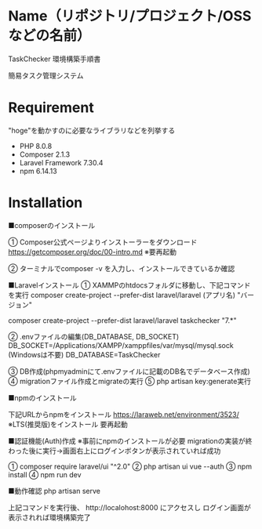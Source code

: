# Name（リポジトリ/プロジェクト/OSSなどの名前）
 
TaskChecker 環境構築手順書
 
簡易タスク管理システム 


# Requirement
 
"hoge"を動かすのに必要なライブラリなどを列挙する
 
* PHP 8.0.8
* Composer 2.1.3
* Laravel Framework 7.30.4
* npm 6.14.13
 

# Installation
 
■composerのインストール

① Composer公式ページよりインストーラーをダウンロード
 https://getcomposer.org/doc/00-intro.md
  ※要再起動

② ターミナルでcomposer -v を入力し、インストールできているか確認


■Laravelインストール
① XAMMPのhtdocsフォルダに移動し、下記コマンドを実行
composer create-project --prefer-dist laravel/laravel (アプリ名) "バージョン"

composer create-project --prefer-dist laravel/laravel taskchecker "7.*"

② .envファイルの編集(DB_DATABASE, DB_SOCKET)
  DB_SOCKET=/Applications/XAMPP/xamppfiles/var/mysql/mysql.sock  (Windowsは不要)
  DB_DATABASE=TaskChecker

③ DB作成(phpmyadminにて.envファイルに記載のDB名でデータベース作成)
④ migrationファイル作成とmigrateの実行
⑤ php artisan key:generate実行


■npmのインストール

下記URLからnpmをインストール
https://laraweb.net/environment/3523/
※LTS(推奨版)をインストール 要再起動


■認証機能(Auth)作成 ※事前にnpmのインストールが必要
 migrationの実装が終わった後に実行→画面右上にログインボタンが表示されていれば成功

① composer require laravel/ui "^2.0"
② php artisan ui vue --auth
③ npm install
④ npm run dev



■動作確認
php artisan serve

上記コマンドを実行後、
http://localohost:8000 にアクセスし
ログイン画面が表示されれば環境構築完了